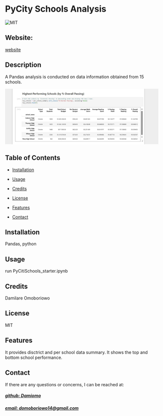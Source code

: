 # PyCity Schools Analysis
![MIT](https://img.shields.io/badge/License-MIT-blue)

## Website: 
[website](https://github.com/Damiomo/School-Pandas-Analysis)

## Description
A Pandas analysis is conducted on data information obtained from 15 schools.

![app_image](summary.jpg)

## Table of Contents
- [Installation](#installation)
- [Usage](#usage)
- [Credits](#credits)
- [License](#license)
- [Features](#features)

- [Contact](#contact)

## Installation
Pandas, python

## Usage
run PyCitiSchools_starter.ipynb

## Credits
Damilare Omoboriowo

## License
MIT

## Features
It provides disctrict and per school data summary.  It shows the top and bottom school performance.



## Contact
If there are any questions or concerns, I can be reached at:
##### [github: Damiomo](https://github.com/Damiomo)
##### [email: domoboriowo14@gmail.com](mailto:domoboriowo14@gmail.com)
